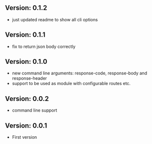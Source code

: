 Version: 0.1.2
--------------
- just updated readme to show all cli options

Version: 0.1.1
--------------
- fix to return json body correctly

Version: 0.1.0
--------------
- new command line arguments: response-code, response-body and response-header
- support to be used as module with configurable routes etc.

Version: 0.0.2
--------------
- command line support

Version: 0.0.1
--------------
- First version
